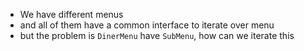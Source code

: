 * We have different menus 
* and all of them have a common interface to iterate over menu
* but the problem is `DinerMenu` have `SubMenu`, how can we iterate this